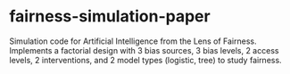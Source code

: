 # fairness-simulation-paper
Simulation code for Artificial Intelligence from the Lens of Fairness. Implements a factorial design with 3 bias sources, 3 bias levels, 2 access levels, 2 interventions, and 2 model types (logistic, tree) to study fairness.
